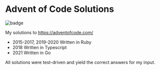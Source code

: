 # Advent of Code Solutions
![badge](https://img.shields.io/endpoint?label=Stars%20%E2%AD%90&url=https%3A%2F%2Fgist.githubusercontent.com%2Fpcorliss%2F2cc2a13636cb044176c0fa1e7bcf7ec2%2Fraw%2Faoc_stars.json)

My solutions to https://adventofcode.com/

* 2015-2017, 2019-2020 Written in Ruby
* 2018 Written in Typescript
* 2021 Written in Go

All solutions were test-driven and yield the correct answers for my input.

